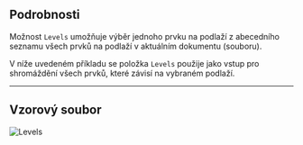 ## Podrobnosti
Možnost `Levels` umožňuje výběr jednoho prvku na podlaží z abecedního seznamu všech prvků na podlaží v aktuálním dokumentu (souboru).

V níže uvedeném příkladu se položka `Levels` použije jako vstup pro shromáždění všech prvků, které závisí na vybraném podlaží.
___
## Vzorový soubor

![Levels](./DSRevitNodesUI.Levels_img.jpg)
